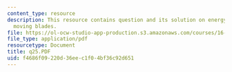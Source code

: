 ```yaml
---
content_type: resource
description: This resource contains question and its solution on energy exchange with
  moving blades.
file: https://ol-ocw-studio-app-production.s3.amazonaws.com/courses/16-01-unified-engineering-i-ii-iii-iv-fall-2005-spring-2006/f4686f09220d36eec1f04bf36c92d651_q25.PDF
file_type: application/pdf
resourcetype: Document
title: q25.PDF
uid: f4686f09-220d-36ee-c1f0-4bf36c92d651
---
```

